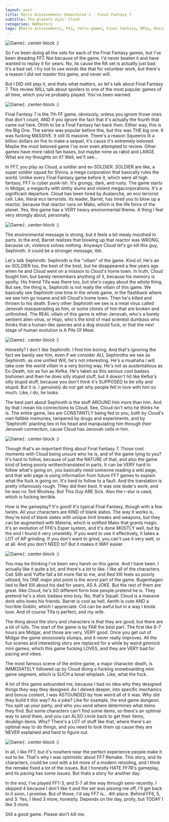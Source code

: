 ```yaml
---
layout: post
title: Retro Achievements Unmastered 2 - Final Fantasy 7
subtitle: The planets dyin' Cloud
categories: RAMastery
tags: [Retro Achievements, PS1, retro games, Final Fantasy, RPGs, Reviews, Unmastered]
---
```



![Game](https://imgur.com/V6fo0Rc.png){: .center-block :}

So I've been doing all the sets for each of the Final Fantasy games, but I've been dreading FF7. Not because of the game. I'd never beaten it and have wanted to replay it for years. No, its cause the RA set is actually just bad. It's a bad set. I try not to use words like that for volunteer work, but there's a reason I did not master this game, and never will.

But I DID still play it, and thats what matters, so let's talk about Final Fantasy 7. This review WILL talk about spoilers to one of the most popular games of all time, which you've probably played. You've been warned.

![Game](https://imgur.com/wceg0SG.png){: .center-block :}

Final Fantasy 7 is the 7th FF game, obviously, unless you ignore those ones that don't count, AND if you ignore the fact that it's actually the fourth that came out here. Ohhh to be a Final Fantasy fan back then. Either way, this is the Big One. The series was popular before this, but this was THE big one. It was fucking MASSIVE. It still IS massive. There's a reason Squeenix lit a billion dollars on fire to make a sequel, it's cause it's extremely beloved. Maybe the most beloved game I've ever even attempted to review. Other games have more rabid fan bases, but maybe none as rabid and LARGE. What are my thoughts on it? Well, we'll see...

In FF7, you play as Cloud, a soldier and ex-SOLDIER. SOLDIER are like, a super soldier squad for Shinra, a mega corporation that basically rules the world. Unlike every Final Fantasy game before it, which were all high fantasy, FF7 is cyber punk-ish. It's grungy, dark, and rusty. The game starts in Midgar, a megacity with shitty slums and violent megacorporations. It's a significant departure. Cloud has been hired by Avalanche, an eco terrorist cell. Like, literal eco terrorists. Its leader, Barret, has hired you to blow up a reactor, because that reactor runs on Mako, which is the life force of the planet. Yes, this game has a VERY heavy environmental theme. A thing I feel very strongly about, personally.

![Game](https://imgur.com/EfuArA8.png){: .center-block :}

The environmental message is strong, but it feels a bit mealy mouthed in parts. In the end, Barret realizes that blowing up that reactor was WRONG, because uh, violence solves nothing. Anyways Cloud let's go kill this guy, Sephiroth. It could be a stronger message, tbh.

Let's talk Sephiroth. Sephiroth is the "villain" of the game. Kind of. He's an ex-SOLDIER too, the best of the best, but he disappeared a few years ago when he and Cloud went on a mission to Cloud's home town. In truth, Cloud fought him, but barely remembers anything of it, because his memory is spotty. His friend Tifa was there too, but she's cagey about the whole thing. But see, the thing is, Sephiroth is not really the villain of this game. We basically see Sephiroth one time in the whole game, in the flashback where we see him go insane and kill Cloud's home town. Then he's killed and thrown to his death. Every other Sephiroth we see is a meat virus called Jenovah masquerading as him, or some clones of him that are broken and unfinished. The REAL villain of this game is either Jenovah, who's a barely sentient alien virus, or Hojo, who's the kind of mad scientist dumbass who thinks that a human-like species and a dog should fuck, or that the next stage of human evolution is A Pile Of Meat.

![Game](https://imgur.com/yvCMSxZ.png){: .center-block :}

Honestly? I don't like Sephiroth. I find him boring. And that's ignoring the fact we barely see him, even if we consider ALL Sephiroths we see as Sephiroth, as one unified Will, he's not interesting. He's a muahaha I will take over the world villain in a very boring way. He's not as austentatious as Ex-Death, nor as fun as Kefka. He's taken as this serious cool badass bishonen and then he does silly stupid stuff, but it doesn't hit like Kefka's silly stupid stuff, because you don't think it's SUPPOSED to be silly and stupid. But it is.  I genuinely do not get why people fell in love with him so much. Like, I do, he looks 

The best part about Sephiroth is the stuff AROUND him more than him. And by that I mean his connections to Cloud. See, Cloud isn't who he thinks he is. The entire game, lies are CONSTANTLY being fed to you, both by Cloud's own fallible memories, tampered by drugs and experiments, and by 'Sephiroth' planting lies in his head and manipulating him through their Jenovah connection, cause Cloud has Jenovah cells in him.

![Game](https://imgur.com/Uxra15G.png){: .center-block :}

Though that's an important thing about Final Fantasy 7. Those cool moments with Cloud being unsure who he is, and of the game lying to you? It's hard to follow, because of just the NATURE of that, and also the game kind of being poorly written/translated in parts. It can be VERY hard to follow what's going on, you basically need someone reading a wiki page, and that wiki page is using information from future FF7 games to explain what the fuck is going on. It's hard to follow to a fault. And the translation is pretty infamously rough. THey did their best. It was one dude's work, and he was no Ted Woolsey. But This Guy ARE Sick. Also the r-slur is used, which is fucking terrible.

How is the gameplay? It's good! It's typical Final Fantasy, though with a few twists. All your characters are KIND of blank slates. The way it works is, they're kind of blank slates with unique limit breaks and weapons, but they can be augmented with Materia, which is solified Mako that grants magic. It's an evolution of FF6's Esper system, and it's done MOSTLY well, but by the end I found it very unwieldly. If you want to use it effectively, it takes a LOT of AP grinding. If you don't want to grind, you can't use it very well, or at all. And you don't NEED to? But it makes it WAY easier.

![Game](https://imgur.com/SHwJeRH.gif){: .center-block :}

You may be thinking I've been very harsh on this game. And I have been. I actually like it quite a bit, and there's a lot to like. I like all of the characters. Cait Sith and Yuffie fall a bit more flat to me, and Red XIII feels so poorly utilized, his ONE major plot point is the worst part of the game. Bugenhagen lied to Red XIII about his dad for years, AS A JOKE. But the rest of them are great. Ilike Cloud, he's SO different form how people pretend he is. They pretend he's a stoic badass emo boy. No, that's Squall. Cloud is a massive dork who loves his friends. Barret is cool as hell. Aerith is cute AND a horrible Goblin, which I appreciate. Cid can be awful but in a way I kinda love. And of course Tifa is perfect, and my wife.

The thing about the story and characters is that they are good, but there are a lot of lulls. The start of the game is by FAR the best part. The first like 6-7 hours are Midgar, and those are very, VERY good. Once you get out of Midgar the game slooooowly slumps, and it never really improves. All the fun scenes and interesting story are replaced for a while by weird gimmick mini games, which this game fucking LOVES, and they are VERY bad for pacing and vibes.

The most famous scene of the entire game, a major character death, is IMMEDIATELY followed up by Cloud doing a fucking snowboarding mini game segment, which is SUCH a tonal whiplash. Like, what the fuck.

A lot of this game astounded me, because I had no idea why they designed things they way they designed. As I delved deeper, into specific mechanics and bonus content, I was ASTOUNDED by how weird all of it was. Why did they build it this way? As a joke? Like for example, the end game dungeon. You split up your party, and who you send where determines what items they find. But some characters can't find some items, so there's an optimal way to send them, and you can ALSO circle back to get their items, doublign items. Why? There's a LOT of stuff like that, where there's an optimal way to do things, and you need to look them up cause they are NEVER explained and hard to figure out.

![Game](https://imgur.com/yNI4NPG.gif){: .center-block :}

In all, I like FF7, but it's nowhere near the perfect experience people make it out to be. That's why I was optimistic about FF7 Remake. This story, and its characters, could be cool with a bit more of a modern retooling, and I think the remake fixed a lot of the issues. But I honestly HATE FF7R's gameplay, and its pacing has some issues. But thats a story for another day.

In the end, I've played FF1-3, and 5-7 all the way through semi-recently. I skipped 4 because I don't like it and the set was pissing me off, I'll get back to it soon, I promise. But of those, I'd say FF7 is... 4th place. Behind FF6, 5, and 3. Yes, I liked 3 more, honestly. Depends on the day, prolly, but TODAY I like 3 more.

Still a good game. Please don't kill me.